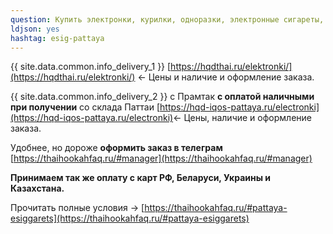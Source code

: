 ```yaml
---
question: Купить электронки, курилки, одноразки, электронные сигареты, вейпы в Паттайе
ldjson: yes
hashtag: esig-pattaya
---
```


{{ site.data.common.info_delivery_1 }} [https://hqdthai.ru/elektronki/](https://hqdthai.ru/elektronki/) <- Цены и наличие и оформление заказа.

{{ site.data.common.info_delivery_2 }} с Прамтак **с оплатой наличными при получении** со склада Паттаи [https://hqd-iqos-pattaya.ru/electronki](https://hqd-iqos-pattaya.ru/electronki)<- Цены, наличие и оформление заказа.

Удобнее, но дороже **оформить заказ в телеграм** [https://thaihookahfaq.ru/#manager](https://thaihookahfaq.ru/#manager)

**Принимаем так же оплату с карт РФ, Беларуси, Украины и Казахстана.**

Прочитать полные условия -> [https://thaihookahfaq.ru/#pattaya-esiggarets](https://thaihookahfaq.ru/#pattaya-esiggarets)
